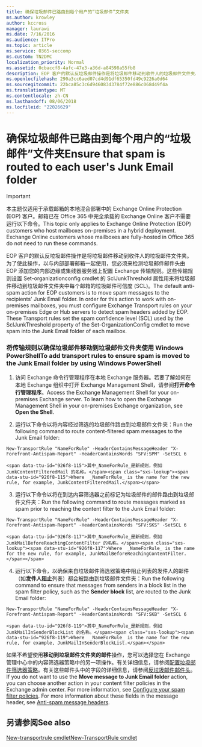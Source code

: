 ```yaml
---
title: 确保垃圾邮件已路由到每个用户的“垃圾邮件”文件夹
ms.author: krowley
author: kccross
manager: laurawi
ms.date: 7/16/2016
ms.audience: ITPro
ms.topic: article
ms.service: O365-seccomp
ms.custom: TN2DMC
localization_priority: Normal
ms.assetid: 0cbaccf8-4afc-47e3-a36d-a84598a55fb8
description: EOP 客户的默认反垃圾邮件操作是将垃圾邮件移动到收件人的垃圾邮件文件夹。为了使此操作，以与内部部署邮箱一起使用，您必须来检测垃圾邮件邮件头由 EOP 添加您的内部边缘或集线器服务器上配置 Exchange 传输规则。这些传输规则设置 Set-organizationconfig cmdlet 的 SclJunkThreshold 属性用来将垃圾邮件移动到垃圾邮件文件夹中每个邮箱的垃圾邮件可信度 (SCL)。
ms.openlocfilehash: 290a3cc6aed07cd4d91df65350fd49c9226a0d64
ms.sourcegitcommit: 22bca85c3c6d946083d3784f72e886c068d49f4a
ms.translationtype: MT
ms.contentlocale: zh-CN
ms.lasthandoff: 08/06/2018
ms.locfileid: "22026629"
---
```

# <a name="ensure-that-spam-is-routed-to-each-users-junk-email-folder"></a><span data-ttu-id="926f8-105">确保垃圾邮件已路由到每个用户的“垃圾邮件”文件夹</span><span class="sxs-lookup"><span data-stu-id="926f8-105">Ensure that spam is routed to each user's Junk Email folder</span></span>

> [!IMPORTANT]
> <span data-ttu-id="926f8-p102">本主题仅适用于承载邮箱的本地混合部署中的 Exchange Online Protection (EOP) 客户。邮箱已在 Office 365 中完全承载的 Exchange Online 客户不需要运行以下命令。</span><span class="sxs-lookup"><span data-stu-id="926f8-p102">This topic only applies to Exchange Online Protection (EOP) customers who host mailboxes on-premises in a hybrid deployment. Exchange Online customers whose mailboxes are fully-hosted in Office 365 do not need to run these commands.</span></span> 
  
<span data-ttu-id="926f8-p103">EOP 客户的默认反垃圾邮件操作是将垃圾邮件移动到收件人的垃圾邮件文件夹。为了使此操作，以与内部部署邮箱一起使用，您必须来检测垃圾邮件邮件头由 EOP 添加您的内部边缘或集线器服务器上配置 Exchange 传输规则。这些传输规则设置 Set-organizationconfig cmdlet 的 SclJunkThreshold 属性用来将垃圾邮件移动到垃圾邮件文件夹中每个邮箱的垃圾邮件可信度 (SCL)。</span><span class="sxs-lookup"><span data-stu-id="926f8-p103">The default anti-spam action for EOP customers is to move spam messages to the recipients' Junk Email folder. In order for this action to work with on-premises mailboxes, you must configure Exchange Transport rules on your on-premises Edge or Hub servers to detect spam headers added by EOP. These Transport rules set the spam confidence level (SCL) used by the SclJunkThreshold property of the Set-OrganizationConfig cmdlet to move spam into the Junk Email folder of each mailbox.</span></span> 
  
### <a name="to-add-transport-rules-to-ensure-spam-is-moved-to-the-junk-email-folder-by-using-windows-powershell"></a><span data-ttu-id="926f8-111">将传输规则以确保垃圾邮件移动到垃圾邮件文件夹使用 Windows PowerShell</span><span class="sxs-lookup"><span data-stu-id="926f8-111">To add transport rules to ensure spam is moved to the Junk Email folder by using Windows PowerShell</span></span>

1. <span data-ttu-id="926f8-p104">访问 Exchange 命令行管理程序在本地 Exchange 服务器。若要了解如何在本地 Exchange 组织中打开 Exchange Management Shell，请参阅**打开命令行管理程序**。</span><span class="sxs-lookup"><span data-stu-id="926f8-p104">Access the Exchange Management Shell for your on-premises Exchange server. To learn how to open the Exchange Management Shell in your on-premises Exchange organization, see **Open the Shell**.</span></span>
    
2. <span data-ttu-id="926f8-114">运行以下命令以将内容经过筛选的垃圾邮件路由到垃圾邮件文件夹：</span><span class="sxs-lookup"><span data-stu-id="926f8-114">Run the following command to route content-filtered spam messages to the Junk Email folder:</span></span>
    
  ```
  New-TransportRule "NameForRule" -HeaderContainsMessageHeader "X-Forefront-Antispam-Report" -HeaderContainsWords "SFV:SPM" -SetSCL 6
  ```

    <span data-ttu-id="926f8-115">其中_NameForRule_是新规则，例如 JunkContentFilteredMail 的名称。</span><span class="sxs-lookup"><span data-stu-id="926f8-115">Where  _NameForRule_ is the name for the new rule, for example, JunkContentFilteredMail.</span></span> 
    
3. <span data-ttu-id="926f8-116">运行以下命令以将在到达内容筛选器之前标记为垃圾邮件的邮件路由到垃圾邮件文件夹：</span><span class="sxs-lookup"><span data-stu-id="926f8-116">Run the following command to route messages marked as spam prior to reaching the content filter to the Junk Email folder:</span></span>
    
  ```
  New-TransportRule "NameForRule" -HeaderContainsMessageHeader "X-Forefront-Antispam-Report" -HeaderContainsWords "SFV:SKS" -SetSCL 6
  ```

    <span data-ttu-id="926f8-117">其中_NameForRule_是新规则，例如 JunkMailBeforeReachingContentFilter 的名称。</span><span class="sxs-lookup"><span data-stu-id="926f8-117">Where  _NameForRule_ is the name for the new rule, for example, JunkMailBeforeReachingContentFilter.</span></span> 
    
4. <span data-ttu-id="926f8-118">运行以下命令，以确保来自垃圾邮件筛选器策略中阻止列表的发件人的邮件（如**发件人阻止**列表）都会被路由到垃圾邮件文件夹：</span><span class="sxs-lookup"><span data-stu-id="926f8-118">Run the following command to ensure that messages from senders in a block list in the spam filter policy, such as the **Sender block** list, are routed to the Junk Email folder:</span></span> 
    
  ```
  New-TransportRule "NameForRule" -HeaderContainsMessageHeader "X-Forefront-Antispam-Report" -HeaderContainsWords "SFV:SKB" -SetSCL 6
  ```

    <span data-ttu-id="926f8-119">其中_NameForRule_是新规则，例如 JunkMailInSenderBlockList 的名称。</span><span class="sxs-lookup"><span data-stu-id="926f8-119">Where  _NameForRule_ is the name for the new rule, for example, JunkMailInSenderBlockList.</span></span> 
    
<span data-ttu-id="926f8-p105">如果不希望使用**移动到垃圾邮件文件夹的邮件**操作，您可以选择您在 Exchange 管理中心中的内容筛选器策略中的另一项操作。有关详细信息，请参阅[配置垃圾邮件筛选器策略](configure-your-spam-filter-policies.md)。有关这些邮件头中的字段的详细信息，请参阅[反垃圾邮件邮件头](anti-spam-message-headers.md)。</span><span class="sxs-lookup"><span data-stu-id="926f8-p105">If you do not want to use the **Move message to Junk Email folder** action, you can choose another action in your content filter policies in the Exchange admin center. For more information, see [Configure your spam filter policies](configure-your-spam-filter-policies.md). For more information about these fields in the message header, see [Anti-spam message headers](anti-spam-message-headers.md).</span></span>
  
## <a name="see-also"></a><span data-ttu-id="926f8-123">另请参阅</span><span class="sxs-lookup"><span data-stu-id="926f8-123">See also</span></span>

[<span data-ttu-id="926f8-124">New-transportrule cmdlet</span><span class="sxs-lookup"><span data-stu-id="926f8-124">New-TransportRule cmdlet</span></span>](https://technet.microsoft.com/library/bb125138%28v=exchg.160%29.aspx)

